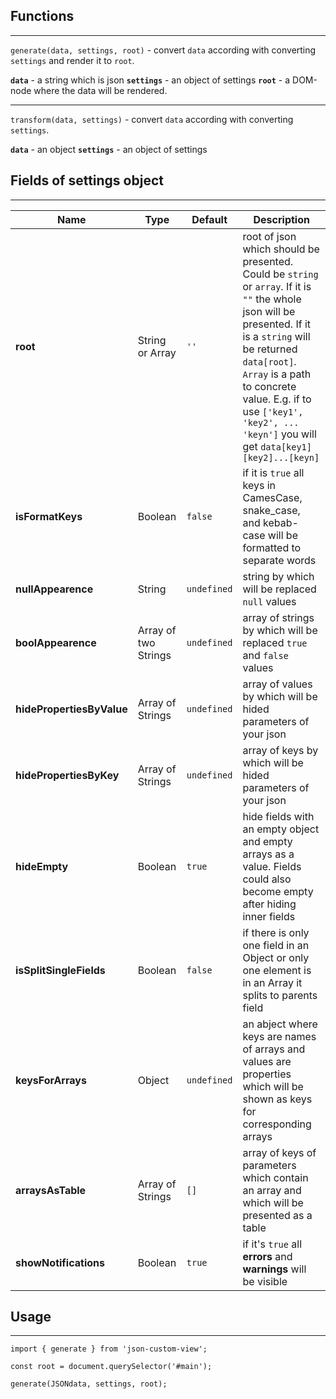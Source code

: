 ## Functions

---

`generate(data, settings, root)` - convert `data` according with converting `settings` and render it to `root`.

**`data`** - a string which is json
**`settings`** - an object of settings
**`root`** - a DOM-node where the data will be rendered.

---

`transform(data, settings)` - convert `data` according with converting `settings`.

**`data`** - an object
**`settings`** - an object of settings

## Fields of settings object

---

| **Name**                  | **Type**             | **Default** | **Description**                                                                                                                                                                                                                                                                                      |
| ------------------------- | -------------------- | ----------- | ---------------------------------------------------------------------------------------------------------------------------------------------------------------------------------------------------------------------------------------------------------------------------------------------------- |
| **root**                  | String or Array      | `''`        | root of json which should be presented. Could be `string` or `array`. If it is `""` the whole json will be presented. If it is a `string` will be returned `data[root]`. `Array` is a path to concrete value. E.g. if to use `['key1', 'key2', ... 'keyn']` you will get `data[key1][key2]...[keyn]` |
| **isFormatKeys**          | Boolean              | `false`     | if it is `true` all keys in CamesCase, snake_case, and kebab-case will be formatted to separate words                                                                                                                                                                                                |
| **nullAppearence**        | String               | `undefined` | string by which will be replaced `null` values                                                                                                                                                                                                                                                       |
| **boolAppearence**        | Array of two Strings | `undefined` | array of strings by which will be replaced `true` and `false` values                                                                                                                                                                                                                                 |
| **hidePropertiesByValue** | Array of Strings     | `undefined` | array of values by which will be hided parameters of your json                                                                                                                                                                                                                                       |
| **hidePropertiesByKey**   | Array of Strings     | `undefined` | array of keys by which will be hided parameters of your json                                                                                                                                                                                                                                         |
| **hideEmpty**             | Boolean              | `true`      | hide fields with an empty object and empty arrays as a value. Fields could also become empty after hiding inner fields                                                                                                                                                                               |
| **isSplitSingleFields**   | Boolean              | `false`     | if there is only one field in an Object or only one element is in an Array it splits to parents field                                                                                                                                                                                                |
| **keysForArrays**         | Object               | `undefined` | an abject where keys are names of arrays and values are properties which will be shown as keys for corresponding arrays                                                                                                                                                                              |
| **arraysAsTable**         | Array of Strings     | `[]`        | array of keys of parameters which contain an array and which will be presented as a table                                                                                                                                                                                                            |
| **showNotifications**     | Boolean              | `true`      | if it's `true` all **errors** and **warnings** will be visible                                                                                                                                                                                                                                       |

## Usage

---

```
import { generate } from 'json-custom-view';

const root = document.querySelector('#main');

generate(JSONdata, settings, root);
```
